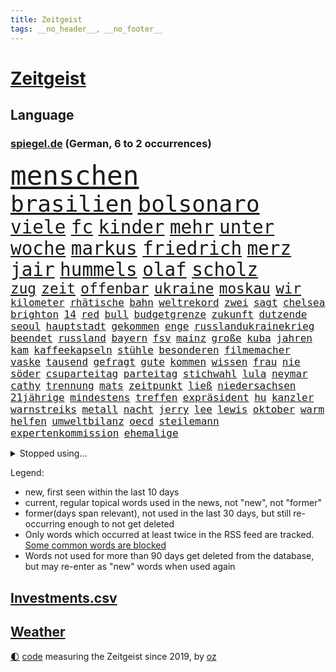 ```yaml
---
title: Zeitgeist
tags: __no_header__, __no_footer__
---
```


# [Zeitgeist](https://oliz.io/zeitgeist/)

## Language

<h3><a href="https://www.spiegel.de" target="_blank">spiegel.de</a> (German, 6 to 2 occurrences)</h3>
<p style="font-family:monospace">
<span style="font-size:32pt"><a href="news_links.html#menschen" class="current">menschen</a></span>
<br>
<span style="font-size:27pt"><a href="news_links.html#brasilien" class="current">brasilien</a></span>
<span style="font-size:27pt"><a href="news_links.html#bolsonaro" class="current">bolsonaro</a></span>
<br>
<span style="font-size:22pt"><a href="news_links.html#viele" class="current">viele</a></span>
<span style="font-size:22pt"><a href="news_links.html#fc" class="current">fc</a></span>
<span style="font-size:22pt"><a href="news_links.html#kinder" class="current">kinder</a></span>
<span style="font-size:22pt"><a href="news_links.html#mehr" class="current">mehr</a></span>
<span style="font-size:22pt"><a href="news_links.html#unter" class="current">unter</a></span>
<span style="font-size:22pt"><a href="news_links.html#woche" class="current">woche</a></span>
<span style="font-size:22pt"><a href="news_links.html#markus" class="current">markus</a></span>
<span style="font-size:22pt"><a href="news_links.html#friedrich" class="current">friedrich</a></span>
<span style="font-size:22pt"><a href="news_links.html#merz" class="current">merz</a></span>
<span style="font-size:22pt"><a href="news_links.html#jair" class="current">jair</a></span>
<span style="font-size:22pt"><a href="news_links.html#hummels" class="current">hummels</a></span>
<span style="font-size:22pt"><a href="news_links.html#olaf" class="current">olaf</a></span>
<span style="font-size:22pt"><a href="news_links.html#scholz" class="current">scholz</a></span>
<br>
<span style="font-size:17pt"><a href="news_links.html#zug" class="current">zug</a></span>
<span style="font-size:17pt"><a href="news_links.html#zeit" class="current">zeit</a></span>
<span style="font-size:17pt"><a href="news_links.html#offenbar" class="current">offenbar</a></span>
<span style="font-size:17pt"><a href="news_links.html#ukraine" class="current">ukraine</a></span>
<span style="font-size:17pt"><a href="news_links.html#moskau" class="current">moskau</a></span>
<span style="font-size:17pt"><a href="news_links.html#wir" class="current">wir</a></span>
<br>
<span style="font-size:12pt"><a href="news_links.html#kilometer" class="current">kilometer</a></span>
<span style="font-size:12pt"><a href="news_links.html#rhätische" class="new">rhätische</a></span>
<span style="font-size:12pt"><a href="news_links.html#bahn" class="current">bahn</a></span>
<span style="font-size:12pt"><a href="news_links.html#weltrekord" class="current">weltrekord</a></span>
<span style="font-size:12pt"><a href="news_links.html#zwei" class="current">zwei</a></span>
<span style="font-size:12pt"><a href="news_links.html#sagt" class="current">sagt</a></span>
<span style="font-size:12pt"><a href="news_links.html#chelsea" class="current">chelsea</a></span>
<span style="font-size:12pt"><a href="news_links.html#brighton" class="current">brighton</a></span>
<span style="font-size:12pt"><a href="news_links.html#14" class="current">14</a></span>
<span style="font-size:12pt"><a href="news_links.html#red" class="current">red</a></span>
<span style="font-size:12pt"><a href="news_links.html#bull" class="current">bull</a></span>
<span style="font-size:12pt"><a href="news_links.html#budgetgrenze" class="new">budgetgrenze</a></span>
<span style="font-size:12pt"><a href="news_links.html#zukunft" class="current">zukunft</a></span>
<span style="font-size:12pt"><a href="news_links.html#dutzende" class="current">dutzende</a></span>
<span style="font-size:12pt"><a href="news_links.html#seoul" class="current">seoul</a></span>
<span style="font-size:12pt"><a href="news_links.html#hauptstadt" class="current">hauptstadt</a></span>
<span style="font-size:12pt"><a href="news_links.html#gekommen" class="current">gekommen</a></span>
<span style="font-size:12pt"><a href="news_links.html#enge" class="current">enge</a></span>
<span style="font-size:12pt"><a href="news_links.html#russlandukrainekrieg" class="current">russlandukrainekrieg</a></span>
<span style="font-size:12pt"><a href="news_links.html#beendet" class="current">beendet</a></span>
<span style="font-size:12pt"><a href="news_links.html#russland" class="current">russland</a></span>
<span style="font-size:12pt"><a href="news_links.html#bayern" class="current">bayern</a></span>
<span style="font-size:12pt"><a href="news_links.html#fsv" class="new">fsv</a></span>
<span style="font-size:12pt"><a href="news_links.html#mainz" class="current">mainz</a></span>
<span style="font-size:12pt"><a href="news_links.html#große" class="current">große</a></span>
<span style="font-size:12pt"><a href="news_links.html#kuba" class="current">kuba</a></span>
<span style="font-size:12pt"><a href="news_links.html#jahren" class="current">jahren</a></span>
<span style="font-size:12pt"><a href="news_links.html#kam" class="current">kam</a></span>
<span style="font-size:12pt"><a href="news_links.html#kaffeekapseln" class="new">kaffeekapseln</a></span>
<span style="font-size:12pt"><a href="news_links.html#stühle" class="current">stühle</a></span>
<span style="font-size:12pt"><a href="news_links.html#besonderen" class="current">besonderen</a></span>
<span style="font-size:12pt"><a href="news_links.html#filmemacher" class="current">filmemacher</a></span>
<span style="font-size:12pt"><a href="news_links.html#vaske" class="new">vaske</a></span>
<span style="font-size:12pt"><a href="news_links.html#tausend" class="current">tausend</a></span>
<span style="font-size:12pt"><a href="news_links.html#gefragt" class="current">gefragt</a></span>
<span style="font-size:12pt"><a href="news_links.html#gute" class="current">gute</a></span>
<span style="font-size:12pt"><a href="news_links.html#kommen" class="current">kommen</a></span>
<span style="font-size:12pt"><a href="news_links.html#wissen" class="current">wissen</a></span>
<span style="font-size:12pt"><a href="news_links.html#frau" class="current">frau</a></span>
<span style="font-size:12pt"><a href="news_links.html#nie" class="current">nie</a></span>
<span style="font-size:12pt"><a href="news_links.html#söder" class="current">söder</a></span>
<span style="font-size:12pt"><a href="news_links.html#csuparteitag" class="new">csuparteitag</a></span>
<span style="font-size:12pt"><a href="news_links.html#parteitag" class="current">parteitag</a></span>
<span style="font-size:12pt"><a href="news_links.html#stichwahl" class="current">stichwahl</a></span>
<span style="font-size:12pt"><a href="news_links.html#lula" class="current">lula</a></span>
<span style="font-size:12pt"><a href="news_links.html#neymar" class="current">neymar</a></span>
<span style="font-size:12pt"><a href="news_links.html#cathy" class="new">cathy</a></span>
<span style="font-size:12pt"><a href="news_links.html#trennung" class="current">trennung</a></span>
<span style="font-size:12pt"><a href="news_links.html#mats" class="current">mats</a></span>
<span style="font-size:12pt"><a href="news_links.html#zeitpunkt" class="current">zeitpunkt</a></span>
<span style="font-size:12pt"><a href="news_links.html#ließ" class="current">ließ</a></span>
<span style="font-size:12pt"><a href="news_links.html#niedersachsen" class="current">niedersachsen</a></span>
<span style="font-size:12pt"><a href="news_links.html#21jährige" class="new">21jährige</a></span>
<span style="font-size:12pt"><a href="news_links.html#mindestens" class="current">mindestens</a></span>
<span style="font-size:12pt"><a href="news_links.html#treffen" class="current">treffen</a></span>
<span style="font-size:12pt"><a href="news_links.html#expräsident" class="current">expräsident</a></span>
<span style="font-size:12pt"><a href="news_links.html#hu" class="new">hu</a></span>
<span style="font-size:12pt"><a href="news_links.html#kanzler" class="current">kanzler</a></span>
<span style="font-size:12pt"><a href="news_links.html#warnstreiks" class="new">warnstreiks</a></span>
<span style="font-size:12pt"><a href="news_links.html#metall" class="new">metall</a></span>
<span style="font-size:12pt"><a href="news_links.html#nacht" class="current">nacht</a></span>
<span style="font-size:12pt"><a href="news_links.html#jerry" class="new">jerry</a></span>
<span style="font-size:12pt"><a href="news_links.html#lee" class="current">lee</a></span>
<span style="font-size:12pt"><a href="news_links.html#lewis" class="current">lewis</a></span>
<span style="font-size:12pt"><a href="news_links.html#oktober" class="current">oktober</a></span>
<span style="font-size:12pt"><a href="news_links.html#warm" class="current">warm</a></span>
<span style="font-size:12pt"><a href="news_links.html#helfen" class="current">helfen</a></span>
<span style="font-size:12pt"><a href="news_links.html#umweltbilanz" class="new">umweltbilanz</a></span>
<span style="font-size:12pt"><a href="news_links.html#oecd" class="current">oecd</a></span>
<span style="font-size:12pt"><a href="news_links.html#steilemann" class="new">steilemann</a></span>
<span style="font-size:12pt"><a href="news_links.html#expertenkommission" class="current">expertenkommission</a></span>
<span style="font-size:12pt"><a href="news_links.html#ehemalige" class="current">ehemalige</a></span>
</p>
<details>
<summary>Stopped using...</summary>
<p class="former" style="font-size:12pt">
echte(737) lufthansa(737) bundestags(736) empörung(736) halle(736) regierungschefs(736) registriert(736) seitdem(736) anwohner(735) ausbruch(735) bitten(735) erholung(735) manöver(735) rest(735) tatverdächtige(735) ursula(735) auftakt(734) bestreitet(734) coronainfektion(734) flick(734) gewaltig(734) hansi(734) israelische(734) portugal(734) tieren(734) beeinflussen(733) digitalisierung(733) geschickt(733) scheinen(733) stich(733) verdächtige(733) volkswagen(733) abschied(732) aktien(732) isolation(732) korruption(732) verluste(732) amerikanische(731) berühmt(731) gedenken(731) jagd(731) kretschmer(731) kurzarbeit(731) stets(731) summe(731) awards(730) feierte(730) freut(730) gerechtigkeit(730) leipziger(730) phase(730) times(730) umfeld(730) bremst(729) nahverkehr(729) richten(729) untersuchungshaft(729) verabschiedet(729) weißen(729) 400(728) anderes(728) ausgesprochen(728) brexit(728) diskussion(728) enthüllt(728) kreis(728) legendären(728) vermögen(728) 2000(727) auswahl(727) bilden(727) eindämmen(727) kaputt(727) klimaneutral(727) käufer(727) landesregierung(727) lobt(727) spdpolitikerin(727) verdachts(727) verstärken(727) wohnhaus(727) bloß(726) fließt(726) klären(726) pflege(726) rechtsextremismus(726) tauchen(726) dreimal(725) erfolgreiche(725) hubschrauber(725) impfung(725) infektion(725) jedenfalls(725) meinungsfreiheit(725) rettungskräfte(725) schwester(725) simon(725) spätestens(725) usschauspielerin(725) wirken(725) zinsen(725) einziehen(724) hinterher(724) märchen(724) park(724) rafael(724) themen(724) ungarns(724) überraschung(724) gebrochen(723) hund(723) höchststand(723) klimapolitik(723) richtige(723) schnelltests(723) endspiel(722) erneuten(722) ersetzen(722) gesprächen(722) umweltministerin(722) abgehört(721) julian(721) nahen(721) untersuchen(721) verdächtigt(721) wolle(721) bande(720) beschließen(720) coronapolitik(720) entsetzen(720) staats(720) tokio(720) virologen(720) abgebrochen(719) symptome(719) unbedingt(719) berater(718) berät(718) kilometern(718) mitteln(718) olympische(718) teenager(718) verbessert(716) gefälschte(715) spannungen(715) auftreten(714) bundesgerichtshof(714) gerechnet(714) verteidigen(714) gabriel(713) zusammenstoß(713) echten(712) le(712) motor(712) rollt(712) ökonomen(712) bisherigen(711) gemeinsames(711) sehnsucht(711) wind(711) erderwärmung(710) pflegekräfte(710) brach(709) rechtzeitig(709) springen(709) hunger(708) bob(707) landesweit(707) rasen(707) sachsens(707) sage(707) spanische(707) tennisprofi(707) verwickelt(707) meines(706) müsste(706) fortsetzung(705) landet(705) begrüßt(703) apps(701) bier(701) wendet(701) abstieg(700) automatisch(699) benötigen(697) schaut(697) lebensgefährlich(693) finanzielle(692) sarah(689) schmerz(689) kleinkind(688) foto(685) staatlichen(685) zeitung(682) impfpflicht(680) gesetzlichen(672) aktionen(666) quadratmeter(665) motivation(643) heidelberg(642) berichtete(638) schwangerschaftsabbrüche(637) übers(634) höheres(632) glasgow(629) zustimmen(629) zusätzlichen(626) iv(622) verleumdung(609) vormarsch(605) ausstellung(600) 5000(595) finanziellen(588) neuanfang(587) elfjährigen(567) erschoss(563) airline(544) werte(536) erschüttern(528) fußballnationalmannschaft(525) japanischen(519) lediglich(514) tennisstar(501) felix(494) gefilmt(494) aachen(490) argument(483) fachkräftemangel(483) zentralbank(482) bezichtigt(479) fluggesellschaften(479) wenigsten(476) traditionelle(474) bauern(472) kleidung(472) brannte(470) kroatien(470) terroranschlag(469) staatschefs(468) verwandten(468) parteispitze(466) erlag(462) grundsätzlich(458) cup(456) australischen(452) auszeit(448) ausgefallen(445) emiraten(444) sorgten(443) bedankt(442) zögert(442) dominieren(440) fällig(438) technischen(437) kollision(434) befürwortet(426) erweisen(425) höchstwert(423) günstiges(420) aufträge(418) anhängern(414) verteuern(414) paket(412) börsen(411) flüchtende(404) vorhang(404) scholz'(403) award(402) staatsbesuch(402) böse(400) nachmittag(399) harris(398) landwirte(398) jonas(395) protokoll(391) 22jährige(390) gesetzesänderung(390) wachsende(390) operationen(389) minderheiten(387) getöteten(386) royals(384) jeffrey(380) floyd(377) protestierten(377) bekräftigt(371) kremlsprecher(371) abhängigkeit(369) exportiert(368) gazprom(367) gezielte(367) beider(364) krankenkassen(364) vorsitz(364) knappheit(359) gedrängt(357) spürbar(355) kälte(350) portal(350) rotterdam(350) argumenten(349) menschlichkeit(349) komplizierter(347) ansicht(345) scherz(345) booster(342) vorzugehen(342) hals(339) fahndet(337) stadtteil(334) sekunde(333) bekannteste(331) unosicherheitsrat(328) kürzer(325) lärm(321) technischer(319) entsteht(318) pech(315) otto(314) einziger(313) dinosaurier(312) waffenruhe(310) sank(309) unogeneralsekretär(309) angekündigte(306) positiver(306) nordirak(305) menschenrechtslage(304) erwiesen(302) pink(302) ebay(301) lehrerinnen(301) verteuert(299) überlebten(296) altkanzler(295) senden(294) preissteigerungen(292) begleiter(290) gottesdienst(290) kriegsgebiet(290) gedenkt(288) bundesinnenministerin(287) südpazifik(287) bafög(286) erkennt(286) nadal(286) oscars(284) ansprüche(283) abwehrspieler(282) bredouille(282) gefechte(281) heikel(281) systematisch(278) bijan(277) djirsarai(277) beschäftigen(276) elite(272) match(272) 2500(271) austritt(270) juristischen(270) lemke(268) steffi(268) städtetag(268) verringern(268) zahlreicher(268) großbrand(266) kümmert(261) geklagt(259) vergleichsweise(253) lawrow(249) afrikanischen(248) braut(248) klingen(248) flughäfen(245) cyberattacken(244) great(239) mögliches(239) unwetter(239) einmalige(238) verwaltung(238) mut(237) pausen(236) gestrandet(235) stammen(235) verspätungen(235) behauptete(234) kylian(234) mbappé(234) englands(233) mohammed(231) norwegischer(231) 1982(229) we(228) samt(227) bürokratie(226) leak(226) begleiten(225) gelöst(224) aufhebung(223) festival(223) prorussischer(221) sklaverei(220) lieferstopp(219) km/h(218) russlandsanktionen(217) südamerika(217) anlässlich(215) stopfen(212) ausweitung(210) hochrangigen(209) maskendeals(209) örtlichen(209) mobil(208) schmerzen(208) vereinbaren(208) ausfällen(207) erdöl(207) kurse(207) sondervermögen(207) finnische(206) künstlerin(206) mutige(206) ausgang(205) baustelle(205) mariupol(205) messerangriff(205) tyson(205) absichtlich(203) ansteigen(203) marathon(203) modern(203) söhne(203) verliehen(203) starkes(199) umfasst(198) sozial(197) staatsbürgerschaft(197) ständige(197) 25jähriger(195) dylan(195) embargo(195) miete(195) verteidigte(195) windkraft(194) oligarch(193) verwüstungen(193) liveübertragung(192) spekulationen(192) villen(192) flossen(191) unsicherheit(191) gelassenheit(190) weizen(190) überträgt(189) kadaver(188) überlebenden(188) bewertung(187) spürt(187) crew(186) flüssiggas(186) house(186) talent(186) kalt(185) tegernsee(185) bestechlichkeit(184) bestreiten(183) ordentlich(183) verweis(182) zweifelhaften(182) auslösen(181) energieminister(180) 48(179) feiernder(179) privathaushalte(179) beschuldigen(178) fernen(178) heike(178) locken(178) motto(177) beliebtesten(176) landwirt(176) öpnv(176) irrtümer(175) speichern(175) zusätzlich(175) besichtigen(174) verbrauchen(174) germania(171) mandat(171) sommerurlaub(171) ufer(171) nils(170) aserbaidschan(169) butscha(169) gewalttaten(169) jack(169) vergewaltigungen(169) behoben(168) bafögreform(167) energiemanager(166) gepard(166) besetzen(165) islamist(165) steuersenkung(165) warteten(165) bebt(162) iserlohn(161) gelockt(160) taifun(160) mars(159) 91jährige(158) pforzheim(158) nagelsmann(157) dieb(156) gekürzt(156) lustig(156) gepäck(155) jubel(155) kopenhagen(155) bauarbeiten(153) explodierenden(152) verheiratet(151) würdigt(151) gaza(150) birgt(148) lesung(148) stiehlt(148) nachnamen(147) skulpturen(146) unbewohnbar(146) ac(145) bäcker(145) feuern(145) herausgekommen(145) mobbing(145) ausgerufen(144) einflussnahme(144) 14jährigen(143) carlo(143) dubiose(139) ifoumfrage(139) tiefsten(139) billigticket(138) europameister(138) computer(137) homosexuellen(137) massivem(137) objekte(137) brennende(136) waggons(136) restlichen(135) sportlich(135) verwenden(135) anwesen(134) ausgezahlt(134) budget(134) familienplanung(134) führungsstil(134) 16jährigen(133) angeschlagenen(133) borne(133) kapazitäten(131) votum(131) anzeige(130) dividende(130) gewütet(130) trümmer(130) provider(127) tierschutz(127) bedarf(126) lob(126) oberkörper(126) verhaftung(126) 54(125) einreichen(125) kaffee(125) preisdeckel(125) ausgesucht(124) einrichtungsbezogene(124) unantastbar(124) zweithöchste(123) auswerten(122) jugendlicher(122) konservativer(121) tschechischen(121) verschickt(121) bluff(120) eingeholt(120) fletcher(120) neunjährige(120) risikofaktoren(120) yorks(120) demonstrierten(119) frauenteam(119) zunehmender(118) artikel(117) disney+(117) schweine(117) ausgewählt(116) syriens(116) zurückzuführen(116) absoluter(115) besonnenheit(115) defekt(115) einsätze(115) gerungen(115) gnabry(115) intervention(115) mitgliederversammlung(115) serge(115) begeisterung(114) kaputte(114) nostalgie(114) regenbogenflagge(114) 97(113) bestellte(113) panama(113) unwahrscheinlicher(113) wembley(113) mittwochvormittag(112) seemanöver(112) vorläufigen(112) finde(111) konstruktion(111) ryan(111) speicherung(111) 1990(110) dfbteam(110) gleiche(110) regionalen(110) shakira(110) homo(109) klimaanlagen(109) christlichen(108) gesichtern(108) energieversorger(107) g7gipfel(107) zweijährigen(107) arbeiteten(106) grenzkontrollen(105) älter(105) baku(104) golfstaat(104) expertenrat(102) platziert(102) usmedien(102) vorantreiben(102) fester(101) gottschalk(101) gründung(101) verteilen(101) albanien(100) bildungsministerium(100) zoff(100) rassismusvorwürfe(99) verbraucherinnen(99) cumexaffäre(98) trainingslager(98) wirtschaftsleistung(98) braun(97) gasversorgers(96) lebensweise(96) abschwung(95) batterien(95) eingeweiht(95) saale(95) tierquälerei(95) unzufriedenheit(95) asteroiden(94) fdpjustizminister(94) freizeit(94) michail(94) fläche(93) kollidiert(93) militärhistoriker(93) prideparade(93) beleuchtet(92) beschlossenen(92) gemeinsamer(92) schlangen(92) verletzen(92) überlegt(92) bekomme(91) durchsuchung(91) geht's(91) landwirtschaft(91) mailänder(91) maschinenbau(91) olympiasieger(91) ratschläge(91) regelt(91) sportgrafik(91) weiterlaufen(91) wertschöpfung(91) abgefedert(90) artillerie(90) doppel(90) geringem(90) kontroversen(90) küstenort(90) marode(90) rettungsaktion(90) verstarb(90) aufstockung(89) ausgedünnt(89) einschlag(89) festgenommene(89) indizien(89) problematischen(89) dummheit(88) milliardenverluste(88) niedrigsten(88) prostituierte(88) ängsten(88) angestellt(87) hauptsache(87) streikt(87) usrepublikaner(87) gelbe(86) hilfskräfte(86) 17jähriger(85) abheben(85) horst(85) usmilitär(85) finanzpolitischen(84) flasche(84) gasfirma(84) gedämmt(84) hacktivisten(84) legal(84) unregelmäßigkeiten(84) überrumpelt(84) 2040(83) anreiz(83) eigentliche(83) hehl(83) 22jährigen(82) effektiv(82) gasimporteure(82) gewährleisten(82) grundstück(82) prangte(82) stadtwerke(82) verpflichten(82) vonovia(82) woody(82) coronainzidenz(81) erschossenen(81) getränkeindustrie(81) glücklichen(81) hungrig(81) konfisziert(81) nicolai(81) obszöne(81) shinzō(81) ubahnen(81) 151(80) abgebaut(80) ablösen(80) bucht(80) eurechtsstaatsverfahren(80) expertinnen(80) hunderttausender(80) socialmediaplattform(80) gesichter(79) schriftzug(79) arbeitskräfte(78) bosse(78) hartz(78) hauseigentümer(78) heizungen(78) joint(78) klärung(78) verdächtigem(78) verstaatlichen(78) eingebüßt(77) erwarte(77) flüssiggasterminal(77) niedrigeren(77) rauchwolke(77) schusswaffe(77) bewahrt(76) fdpgeneralsekretär(76) juri(76) kohlekraftwerk(76) niederländerin(76) unwillen(76) achter(75) eurecht(75) gewisse(75) shinzo(75) taxonomie(75) weltbevölkerung(75) dumme(74) gebete(74) jakob(74) neueste(74) quasare(74) ringe(74) teenagern(74) unterstrich(74) vincent(74) baubranche(73) dünger(73) halbinsel(73) installieren(73) kenianer(73) sexistischen(73) unterkünfte(73) franke(72) geschmolzen(72) gletscherspalte(72) siebtes(72) usedom(72) webb(72) weltraumteleskop(72) abteilung(71) brandt(71) freundes(71) gestresst(71) hagen(71) leitzins(71) angekündigten(70) gasimport(70) kulturpolitik(70) wagnersöldner(70) wendete(70) brandung(69) bundesgesetz(69) frachtflugzeug(69) gesprächsbereit(69) hortete(69) lewandowskis(69) rezessionsgefahr(69) verwundbar(69) eughurteil(68) fronten(68) hebel(68) lebensgefährten(68) schlimmeres(68) verschwendet(68) wohngeldreform(68) abgeräumt(67) absurd(67) annette(67) bewältigen(67) darling(67) hysterie(67) inselstaat(67) raisi(67) säumiger(67) verursachen(67) beibehalten(66) d’italia(66) spiegelreporterin(66) strahlung(66) abhielten(65) beeilen(65) kreuzen(65) annemiek(64) ausgetreten(64) inflations(64) kushner(64) schwiegersohn(64) unsägliche(64) verzeichneten(64) vleuten(64) werben(64) aktienmärkten(63) flugausfälle(63) großvermieter(63) italia(63) kleen(63) plagen(63) postfaschistische(63) sexkolumnistin(63) übergibt(63) klassen(62) komplikationen(62) messerstecher(62) parteifreunde(62) scheidenden(62) anand(61) dachten(61) einhaltung(61) exweltmeister(61) fußballspieler(61) haut(61) nicholson(61) schuf(61) tücken(61) vorstellbar(61) ambitionen(60) brutkolonien(60) elton(60) mitgehen(60) parken(60) rad(60) umlage(60) weltgrößten(60) absurder(59) sigmar(59) wiesn(59) überdurchschnittlich(59) krachen(58) schulkinder(58) umweltpolitik(58) weggefährten(58) armeen(57) durchzusetzen(57) knackt(57) schalten(57) verhöhnt(57) zunehmendes(57) breitensport(56) home(56) hunderttausend(56) schwiegereltern(56) tranken(56) geheimdienstes(55) klimaerwärmung(55) nachsehen(55) qualifizierten(55) saniert(55) selbstbewusstsein(55) signale(55) überstehen(55) globes(54) to(54) viermaligen(54) angeordnete(53) dunkelsten(53) nominierten(53) preisgeben(53) unkontrolliert(53) weggefährte(53) lieferengpässen(52) preisentwicklung(52) wiederholte(52) zusammenprall(52) faust(51) gerste(51) raumsonde(51) vermutungen(51) zugrunde(51) cancel(50) culture(50) erkundet(50) hauptinsel(50) lagerhalle(50) toiletten(50) amerikanischer(49) fury(49) lehr(49) musikers(49) töne(49) waters(49) geburtenziffer(48) internetportale(48) nasasonde(48) produzent(48) arbeitstag(47) flugzeugträger(47) potenzielle(47) quadratmetern(47) uss(47) berichts(46) erfolgsautorin(46) immens(46) meiler(46) musikfestival(46) verdächtig(46) 88(45) absturzstelle(45) atomkraftwerks(45) führungskraft(45) geburten(45) literaturauszeichnung(45) tropen(45) unruhen(45) berufungsgericht(44) pandemiejahr(44) rechtspopulistischen(44) wahlbeobachter(44) 1300(43) ausgelobt(43) beauftragte(43) geschlechtergerechtigkeit(43) klargestellt(43) vermögenswerte(43) wahlkommission(43) absprung(42) annahmen(42) eingesammelt(42) hitzetage(42) resultat(42) tagelangen(42) zeidler(42) bemerkung(41) mehrwertsteuersenkung(41) rudern(41) wiederzubeleben(41) 417(40) azubis(40) eingreifen(40) handschlag(40) meteoriteneinschlag(40) minimalziel(40) nämlich(40) regierungssprecher(40) spionage(40) tauchten(40) verfassungsgericht(40) gorman(39) interessierte(39) meuthen(39) ringer(39) rädern(39) schienenersatzverkehr(39) umgebung(39) verlage(39) armenien(38) forschern(38) gaskosten(38) inspektion(38) schönberger(38) springreiter(38) glaubte(37) hate(37) kanzlei(37) schulsenator(37) symbolischen(37) urlaubstage(37) urnengang(37) antisemitisch(36) atlantik(36) behzad(36) exmanager(36) gegenmaßnahme(36) gewähren(36) grundrauschen(36) katerstimmung(36) khani(36) krisenkommunikation(36) luxusvilla(36) unionsfraktion(36) callcenter(35) coronabooster(35) cumex(35) faktor(35) ideologen(35) sofortigen(35) umweg(35) belagerung(34) energieexpertin(34) fsb(34) menschengruppe(34) outfits(34) piste(34) spritztour(34) untergeht(34) gesünder(33) gewerbsmäßigen(33) paradies(33) positives(33) seltsame(33) todesopfern(33) wirtschaften(33) filatjew(32) fünfjährigen(32) schonungslos(32) unabhängigen(32) vorurteile(32) belgischen(31) berechtigte(31) entstehen(31) gratis(31) krankenwagen(31) amtsstuben(30) bundesbank(30) einschnitte(30) kriminalität(30) lehrermangel(30) pubs(30) bauer(29) behindert(29) einsteigen(29) unkompliziert(29) unterwandern(29) ökosystem(29) 215(28) ausgespart(28) aydemir(28) fallende(28) fatma(28) hinein(28) hörbar(28) remco(28) repariert(28) stallone(28) sylvester(28) tonga(28) unterwasservulkans(28) wessen(28) clinton(27) ereignis(27) geschönte(27) haltbarkeitsdatum(27) hillary(27) hingenommen(27) ndr(27) neuesten(27) seniorinnen(27) unglücklich(27) baggern(26) normalisieren(26) ter(26) gegeneinander(25) mondmission(25) mädchens(25) urs(25) achte(24) ginge(24) pandemiemodus(24) parteiübergreifend(24) startfenster(24) wahnvorstellungen(24) zusätzliches(24) aufräumarbeiten(23) instrumentalisieren(23) klartext(23) rundgang(23) terrorverdacht(23) 85jährige(22) atommeilern(22) demonstrative(22) faul(22) folgenlos(22) reeperbahn(22) schuldenfalle(22) tvcomeback(22) unterrichtsausfall(22) autovermieter(21) gaslieferstopp(21) kompetent(21) maut(21) mautnachforderungen(21) nationalgarde(21) schafften(21) spione(21) verhör(21) amanda(20) bezwingen(20) geschäften(20) neunjähriger(20) vakzinen(20) vermutete(20) basketballem(19) bildungsangebote(19) ehre(19) fiktive(19) forscherin(19) naftogaz(19) omikronimpfstoffe(19) stürmt(19) verstieß(19) auftragsbestand(18) beobachter(18) forcieren(18) georgischer(18) hauptmann(18) selbstvertrauen(18) ungesund(18) wahlkreis(18) 2050(17) blumen(17) börsenkurse(17) hessischen(17) miserablen(17) verständigen(17) volkswirt(17) wasserversorgung(17) wölfe(17) beherrscht(16) energielieferanten(16) entschlossenheit(16) fachleuten(16) rutscht(16) 49jährige(15) bundeskriminalamt(15) charles’(15) ey(15) frances(15) friert(15) kommunalpolitiker(15) orangen(15) rückblick(15) sanierungsfall(15) streitthema(15) tiafoe(15) weltberühmt(15) bootsunglück(14) ronald(14) windsor(14) zerschlägt(14) anwesende(13) auskommen(13) beihilfe(13) erhärtete(13) filmaufnahmen(13) gasimporteur(13) informatik(13) peinlichen(13) reserve(13) verkneifen(13) vng(13) angrenzenden(12) außenseiter(12) berechnen(12) erleichtern(12) grenzgebiet(12) hauptadressat(12) pflichtfach(12) reynolds(12) abstimmungen(11) bandenkriminalität(11) bills(11) buffalo(11) geklaut(11) legendär(11) nullcovidkurs(11) sozialdemokratische(11) totschlag(11)
</p>
</details>
<p>Legend:
<ul>
<li><span class="new">new</span>, first seen within the last 10 days</li>
<li><span class="current">current</span>, regular topical words used in the news, not "new", not "former"</li>
<li><span class="former">former(days span relevant)</span>, not used in the last 30 days, but still re-occurring enough to not get deleted</li>
<li>Only words which occurred at least twice in the RSS feed are tracked. <a href="language/filters.py">Some common words are blocked</a></li>
<li>Words not used for more than 90 days get deleted from the database, but may re-enter as "new" words when used again</li>
</ul>
</p>

## [Investments](investments.html)[.csv](investments.csv)

## [Weather](weather.html)

<footer>
<a href="javascript:toggleTheme()" class="nav">🌓</a>
<a href="https://github.com/ooz/zeitgeist">code</a> measuring the Zeitgeist since 2019, by <a href="https://oliz.io">oz</a>
</footer>
